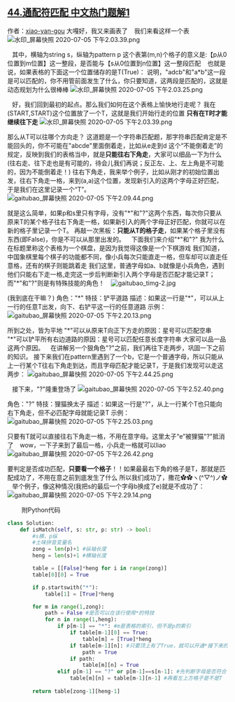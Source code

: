 ## [44.通配符匹配 中文热门题解1](https://leetcode.cn/problems/wildcard-matching/solutions/100000/yi-ge-qi-pan-kan-dong-dong-tai-gui-hua-dpsi-lu-by-)

作者：[xiao-yan-gou](https://leetcode.cn/u/xiao-yan-gou)
大嘎好，我又来画表了
&ensp;
我们来看这样一个表
![水印_屏幕快照 2020-07-05 下午2.03.39.png](https://pic.leetcode-cn.com/dec4d863a2e0ecab0b11bc94e5c98f6b09648962192abbd1370860acc8dfe016-%E6%B0%B4%E5%8D%B0_%E5%B1%8F%E5%B9%95%E5%BF%AB%E7%85%A7%202020-07-05%20%E4%B8%8B%E5%8D%882.03.39.png)


&ensp;
其中，横轴为string s，纵轴为pattern p
这个表第(m,n)个格子的意义是:【p从0位置到m位置】这一整段，是否能与【s从0位置到n位置】这一整段匹配
&ensp;
也就是说，如果表格的下面这一个位置储存的是T(True)：
说明，"adcb"和"a*b"这一段是可以匹配的，你不用管前面发生了什么，你只要知道，这两段是匹配的，这就是动态规划为什么很棒棒
![水印_屏幕快照 2020-07-05 下午2.03.25.png](https://pic.leetcode-cn.com/b413a96de9619eb9c1b0d03dc4a2f4185e6123af26cf5da337c7e7774ab24c84-%E6%B0%B4%E5%8D%B0_%E5%B1%8F%E5%B9%95%E5%BF%AB%E7%85%A7%202020-07-05%20%E4%B8%8B%E5%8D%882.03.25.png)


&ensp;
好，我们回到最初的起点。那么我们如何在这个表格上愉快地行走呢？
我在(START,START)这个位置放了一个T，这就是我们开始行走的位置
**只有在T时才能继续往下走**
![水印_屏幕快照 2020-07-05 下午2.03.39.png](https://pic.leetcode-cn.com/6d81e12e8aa6f3ff5bf08dcd602fed756f4cfe9fceeba7c5b7c01b3e7c87f1f5-%E6%B0%B4%E5%8D%B0_%E5%B1%8F%E5%B9%95%E5%BF%AB%E7%85%A7%202020-07-05%20%E4%B8%8B%E5%8D%882.03.39.png)


那么从T可以往哪个方向走？
这道题是一个字符串匹配题，那字符串匹配肯定是不能回头的，你不可能在"abcde"里面倒着走，比如从e走到d
这个“不能倒着走”的规定，反映到我们的表格当中，就是**只能往右下角走**，大家可以细品一下为什么
(往右走、往下走也是有可能的，待会儿我们再说；反正左、上、左上角是不可能的，因为不能倒着走！)
往右下角走，我来举个例子，比如从刚才的初始位置出发，往右下角走一格，来到(a,a)这个位置，发现新引入的这两个字母正好匹配，于是我们在这里记录一个“T”。
![gaitubao_屏幕快照 2020-07-05 下午2.09.44.png](https://pic.leetcode-cn.com/a319e64f7824ab0590ef1dbaa016d6e47f22c631424b124cb1ecea842ba002c8-gaitubao_%E5%B1%8F%E5%B9%95%E5%BF%AB%E7%85%A7%202020-07-05%20%E4%B8%8B%E5%8D%882.09.44.png)


就是这么简单，如果p和s里只有字母，没有"\*"和"?"这两个东西，每次你只要从原来T的某个格子往右下角走一格，如果新引入的两个字母正好匹配，你就可以在新的格子里记录一个T。
再敲一次黑板：**只能从T的格子走**，如果某个格子里没有东西(即False)，你是不可以从那里出发的。
&ensp;
下面我们来介绍"\*"和"?"
我为什么在标题里称这个表格为一个棋盘，是因为我觉得这像是一个下棋游戏
我们知道，中国象棋里每个棋子的功能都不同，像小兵每次只能直走一格，但车却可以直走任意格，还有的棋子则能跳着走
我们这里，普通字母如a、b就像是小兵角色，遇到他们只能右下走一格,走完这一步后判断新引入两个字母是否匹配才能记录T；
而"*"和"?"则是有特殊技能的角色！
&ensp;
![gaitubao_timg-2.jpg](https://pic.leetcode-cn.com/d8b5e83e6fd65007450f556c63c74bc9aa8db614e09d5d266be8c89505aa2c28-gaitubao_timg-2.jpg)

(我到底在干嘛？)
角色："\*"
特技：铲平道路
描述：如果这一行是"\*"，可以从上一行的任意T出发，向下、右铲平这一行的任意道路
示例：
![gaitubao_屏幕快照 2020-07-05 下午2.20.13.png](https://pic.leetcode-cn.com/c97b033d8e3f45686f87a3264404177411ac8095201c07c3e1af0b25953067b0-gaitubao_%E5%B1%8F%E5%B9%95%E5%BF%AB%E7%85%A7%202020-07-05%20%E4%B8%8B%E5%8D%882.20.13.png)


所到之处，皆为平地
"\*"可以从原来T向正下方走的原因：星号可以匹配空串
"\*"可以铲平所有右边道路的原因：星号可以匹配任意长度字符串
大家可以品一品这两个原因。
&ensp;
在讲解另一个狠角色"?"之前，我们再往下走两步，巩固一下之前的知识。
接下来我们在pattern里遇到了一个b，它是一个普通字母，所以只能从上一行某个T往右下角走到达，而且字母匹配才能记录T，于是我们发现可以走这两步：
![gaitubao_屏幕快照 2020-07-05 下午2.44.25.png](https://pic.leetcode-cn.com/abee7c42685e277f93c1693447d403044e30a33d1a90f763a96d3373ed66ce2f-gaitubao_%E5%B1%8F%E5%B9%95%E5%BF%AB%E7%85%A7%202020-07-05%20%E4%B8%8B%E5%8D%882.44.25.png)


&ensp;
接下来，"?"隆重登场了
![gaitubao_屏幕快照 2020-07-05 下午2.52.40.png](https://pic.leetcode-cn.com/8977c65a79b06af2473427e4556d8160e55300fcdb31b7902961fbda42ceaf42-gaitubao_%E5%B1%8F%E5%B9%95%E5%BF%AB%E7%85%A7%202020-07-05%20%E4%B8%8B%E5%8D%882.52.40.png)



角色："?"
特技：狸猫换太子
描述：如果这一行是"?"，从上一行某个T也只能向右下角走，但不必匹配字母就能记录T
示例：
![gaitubao_屏幕快照 2020-07-05 下午2.25.03.png](https://pic.leetcode-cn.com/401a04aafc325886cb448e3d9c0c78aa223f2387e3512ff17f9966daef15d705-gaitubao_%E5%B1%8F%E5%B9%95%E5%BF%AB%E7%85%A7%202020-07-05%20%E4%B8%8B%E5%8D%882.25.03.png)


只要有T就可以直接往右下角走一格，不用在意字母。这里太子“e”被狸猫"?"抵消了
&ensp;
wow，一下子来到了最后一格，小兵走一格就可以liao
![gaitubao_屏幕快照 2020-07-05 下午2.26.42.png](https://pic.leetcode-cn.com/79bb8ed8011d87781e87346361f44547d0b162594639ef81b38d2aaeda05f162-gaitubao_%E5%B1%8F%E5%B9%95%E5%BF%AB%E7%85%A7%202020-07-05%20%E4%B8%8B%E5%8D%882.26.42.png)


要判定是否成功匹配，**只要看一个格子**！！如果最最右下角的格子是T，那就是匹配成功了，不用在意之前到底发生了什么
所以我们成功了，撒花✿✿ヽ(^▽^)ノ✿
&ensp;
举个例子，像这种情况(我把s的最后一个字母b换成了e)就是不成功了：
![gaitubao_屏幕快照 2020-07-05 下午2.29.14.png](https://pic.leetcode-cn.com/dae374be6dc4a0982db67e833ac2072f39da90930fdacc71beed58362c2eff9c-gaitubao_%E5%B1%8F%E5%B9%95%E5%BF%AB%E7%85%A7%202020-07-05%20%E4%B8%8B%E5%8D%882.29.14.png)

&ensp;
&ensp;
&ensp;
附Python代码
```python
class Solution:
    def isMatch(self, s: str, p: str) -> bool:
        #s横，p纵
        #土味拼音变量名
        zong = len(p)+1 #纵轴长度
        heng = len(s)+1 #横轴长度

        table = [[False]*heng for i in range(zong)]
        table[0][0] = True

        if p.startswith("*"):
            table[1] = [True]*heng

        for m in range(1,zong):
            path = False #是否可以在该行使用*的特技
            for n in range(1,heng):
                if p[m-1] == "*": #m是表格的索引，但不是p的索引
                    if table[m-1][0] == True:
                        table[m] = [True]*heng
                    if table[m-1][n]: #只要顶上有了True，就可以开通*接下来的所有道路         
                        path = True
                    if path:
                        table[m][n] = True
                elif p[m-1] == "?" or p[m-1]==s[n-1]: #先判断字母是否符合
                    table[m][n] = table[m-1][n-1] #再看左上方格子是不是T
                        
        return table[zong-1][heng-1]
```

